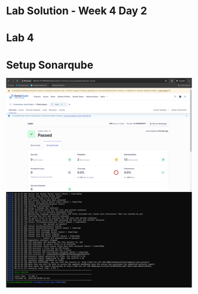 # Lab Solution - Week 4 Day 2
# Lab 4
# Setup Sonarqube

![SonarQube Setup 1](./Screenshot%202025-09-28%20113648.png)
![SonarQube Setup 2](./Screenshot%202025-09-28%20113730.png)



